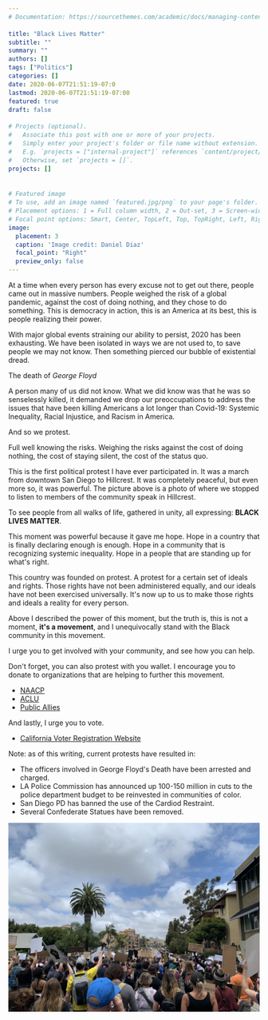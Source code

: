 ```yaml
---
# Documentation: https://sourcethemes.com/academic/docs/managing-content/

title: "Black Lives Matter"
subtitle: ""
summary: ""
authors: []
tags: ["Politics"]
categories: []
date: 2020-06-07T21:51:19-07:0
lastmod: 2020-06-07T21:51:19-07:00
featured: true
draft: false

# Projects (optional).
#   Associate this post with one or more of your projects.
#   Simply enter your project's folder or file name without extension.
#   E.g. `projects = ["internal-project"]` references `content/project/deep-learning/index.md`.
#   Otherwise, set `projects = []`.
projects: []


# Featured image
# To use, add an image named `featured.jpg/png` to your page's folder.
# Placement options: 1 = Full column width, 2 = Out-set, 3 = Screen-width
# Focal point options: Smart, Center, TopLeft, Top, TopRight, Left, Right, BottomLeft, Bottom, BottomRight
image:
  placement: 3
  caption: 'Image credit: Daniel Diaz'
  focal_point: "Right"
  preview_only: false
---
```


At a time when every person has every excuse not to get out there, people came out in massive numbers.
People weighed the risk of a global pandemic, against the cost of doing nothing, and they chose to do something.
This is democracy in action, this is an America at its best, this is people realizing their power.

With major global events straining our ability to persist, 2020 has been exhausting. 
We have been isolated in ways we are not used to, to save people we may not know. 
Then something pierced our bubble of existential dread.

The death of *George Floyd*

A person many of us did not know.
What we did know was that he was so senselessly killed, it demanded we drop our preoccupations to address the issues that have been killing Americans a lot longer than Covid-19: Systemic Inequality, Racial Injustice, and Racism in America.

And so we protest.  

Full well knowing the risks. Weighing the risks against the cost of doing nothing, the cost of staying silent, the cost of the status quo.

This is the first political protest I have ever participated in. It was a march from downtown San Diego to Hillcrest. 
It was completely peaceful, but even more so, it was powerful. 
The picture above is a photo of where we stopped to listen to members of the community speak in Hillcrest.

To see people from all walks of life, gathered in unity, all expressing: __BLACK LIVES MATTER__.

This moment was powerful because it gave me hope.
Hope in a country that is finally declaring enough is enough. 
Hope in a community that is recognizing systemic inequality. 
Hope in a people that are standing up for what's right.

This country was founded on protest. A protest for a certain set of ideals and rights.
Those rights have not been administered equally, and our ideals have not been exercised universally.
It's now up to us to make those rights and ideals a reality for every person.

Above I described the power of this moment, but the truth is, this is not a moment, __it's a movement__, 
and I unequivocally stand with the Black community in this movement.  

I urge you to get involved with your community, and see how you can help.

Don't forget, you can also protest with you wallet. 
I encourage you to donate to organizations that are helping to further this movement.

- [NAACP](https://www.naacpldf.org/)
- [ACLU](https://www.aclu.org/)
- [Public Allies](https://publicallies.org/)

And lastly, I urge you to vote.

- [California Voter Registration Website](https://registertovote.ca.gov/)

Note: as of this writing, current protests have resulted in:
- The officers involved in George Floyd's Death have been arrested and charged.
- LA Police Commission has announced up 100-150 million in cuts to the police department budget to be reinvested in communities of color.
- San Diego PD has banned the use of the Cardiod Restraint. 
- Several Confederate Statues have been removed.  

![BLM](./blm1.jpg)

